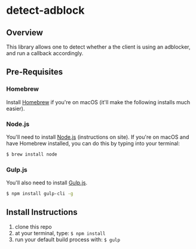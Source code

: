 # detect-adblock

## Overview

This library allows one to detect whether a the client is using an adblocker, and run a callback accordingly.

## Pre-Requisites

### Homebrew

Install [Homebrew](https://brew.sh/) if you're on macOS (it'll make the following installs much easier).

### Node.js

You'll need to install [Node.js](https://nodejs.org/en/) (instructions on site). If you're on macOS and have Homebrew installed, you can do this by typing into your terminal:

```bash
$ brew install node
```

### Gulp.js

You'll also need to install [Gulp.js](https://gulpjs.com/).
```bash
$ npm install gulp-cli -g
```

## Install Instructions

1. clone this repo
2. at your terminal, type: `$ npm install`
3. run your default build process with: `$ gulp`